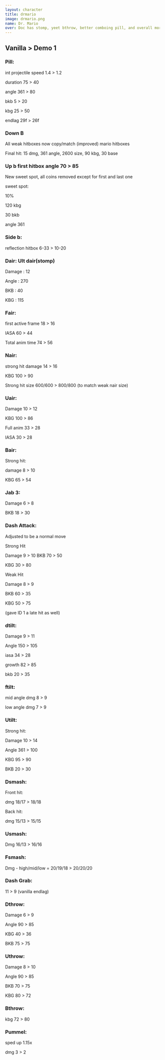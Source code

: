 ```yaml
---
layout: character
title: drmario
image: drmario.png
name: Dr. Mario
over: Doc has stomp, yeet bthrow, better comboing pill, and overall more damage output.
---
```


## Vanilla > Demo 1

### Pill:

int projectile speed 1.4 > 1.2

duration 75 > 40

angle 361 > 80

bkb 5 > 20

kbg 25 > 50

endlag 29f > 26f


### Down B

All weak hitboxes now copy/match (improved) mario hitboxes

Final hit: 15 dmg, 361 angle, 2600 size, 90 kbg, 30 base


### Up b first hitbox angle 70 > 85

New sweet spot, all coins removed except for first and last one

sweet spot:

10%

120 kbg

30 bkb

angle 361


### Side b:

reflection hitbox 6-33 > 10-20


### Dair: Ult dair(stomp)

Damage : 12

Angle : 270 

BKB : 40

KBG : 115


### Fair:

first active frame 18 > 16

IASA 60 > 44

Total anim time 74 > 56


### Nair: 

strong hit damage 14 > 16

KBG 100 > 90

Strong hit size 600/600 > 800/800 (to match weak nair size)


### Uair:

Damage 10 > 12

KBG 100 > 86

Full anim 33 > 28

IASA 30 > 28


### Bair:

Strong hit: 

damage 8 > 10

KBG 65 > 54


### Jab 3:

Damage 6 > 8

BKB 18 > 30


### Dash Attack:

Adjusted to be a normal move

Strong Hit

Damage 9 > 10
BKB 70 > 50

KBG 30 > 80

Weak Hit

Damage 8 > 9

BKB 60 > 35

KBG 50 > 75

(gave ID 1 a late hit as well)
 

### dtilt:

Damage 9 > 11

Angle 150 > 105

iasa 34 > 28

growth 82 > 85

bkb 20 > 35


### ftilt:

mid angle dmg 8 > 9

low angle dmg 7 > 9


### Utilt:

Strong hit:

Damage 10 > 14

Angle 361 > 100

KBG 95 > 90

BKB 20 > 30


### Dsmash:

Front hit:

dmg 18/17 > 18/18

Back hit:

dmg 15/13 > 15/15


### Usmash:

Dmg 16/13 > 16/16


### Fsmash:

Dmg - high/mid/low = 20/19/18 > 20/20/20


### Dash Grab:

11 > 9 (vanilla endlag)


### Dthrow:

Damage 6 > 9

Angle 90 > 85

KBG 40 > 36

BKB 75 > 75


### Uthrow:

Damage 8 > 10

Angle 90 > 85

BKB 70 > 75

KBG 80 > 72


### Bthrow:

kbg 72 > 80


### Pummel:

sped up 1.15x

dmg 3 > 2